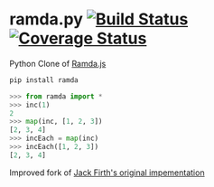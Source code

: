 # ramda.py [![Build Status](https://travis-ci.org/slavaGanzin/ramda.py.svg?branch=master)](https://travis-ci.org/slavaGanzin/ramda.py) [![Coverage Status](https://coveralls.io/repos/github/slavaGanzin/ramda.py/badge.svg?branch=master)](https://coveralls.io/github/slavaGanzin/ramda.py?branch=master)

Python Clone of [Ramda.js](http://ramdajs.com)

```sh
pip install ramda
```

```python
>>> from ramda import *
>>> inc(1)
2
>>> map(inc, [1, 2, 3])
[2, 3, 4]
>>> incEach = map(inc)
>>> incEach([1, 2, 3])
[2, 3, 4]
```

Improved fork of [Jack Firth's original impementation](https://github.com/jackfirth/pyramda)
